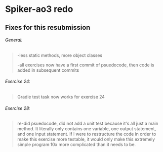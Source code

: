 # Spiker-ao3 redo

## Fixes for this resubmission

###### General:
>-less static methods, more object classes
>
>-all exercises now have a first commit of psuedocode, then code is added in subsequent commits

###### Exercise 24:
>Gradle test task now works for exercise 24

###### Exercise 28:
>re-did psuedocode, did not add a unit test because it's all just a main method. It literally
only contains one variable, one output statement, and one input statement. If I were to
restructure the code in order to make this exercise more testable, it would only make this
extremely simple program 10x more complicated than it needs to be.